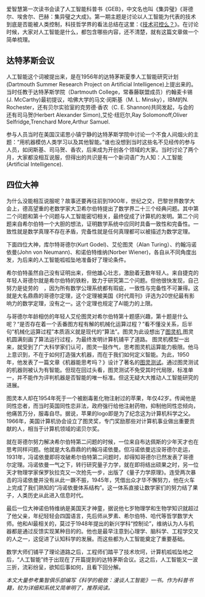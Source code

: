 爱智慧第一次读书会读了人工智能科普书《GEB》，中文名也叫《集异璧》《哥德尔、埃舍尔、巴赫：集异璧之大成》。第一期主题是讨论以人工智能为代表的技术到底是否能被人类控制，科技哲学界的看法总结在这里：《[技术可控么？](https://www.douban.com/note/689533745/)》。在讨论时候，大家对人工智能是什么，都包含哪些内容，还不清楚，就有这篇文章做一个简单梳理。

## 达特茅斯会议
人工智能这个词被提出来，是在1956年的达特茅斯夏季人工智能研究计划(Dartmouth Summer Research Project on Artificial Intelligence)上提出来的。当时任教于达特茅斯学院（Dartmouth College，常春藤联盟成员）约翰麦卡锡(J. McCarthy)最初提议，哈佛大学的马文·闵斯基（M. L. Minsky），IBM的N. Rochester，还有贝尔实验室的克劳德·香农（C. E. Shannon)共同发起，与会的还有司马贺(Herbert Alexander Simon),艾伦·纽厄尔,Ray Solomonoff,Oliver Selfridge,Trenchard More,Arthur Samuel.

参与人员当时在美国汉诺思小镇宁静的达特茅斯学院中讨论一个不食人间烟火的主题：“用机器模仿人类学习以及其他智能。”谁也没想到当时这些名不见经传的参与人员，如闵斯基、司马贺、香农，后来成为开创各个领域的大家。当时讨论了两个月，大家都没相互说服，但得出的共识是有一个新词语广为人知：人工智能(Artificial Intelligence).


## 四位大神
为什么没能相互说服呢？故事还要再往前到1900年，世纪之交，巴黎世界数学大会上，德高望重的老数学家大卫希尔伯特提出了数学界二十三个经典问题。其中第二个问题和第十个问题与人工智能密切相关，最终促成了计算机的发明。第二个问题来自希尔伯特一个大胆的想法，证明数学系统中应同时具备一致性和完备性。一致性就是数学真理不存在矛盾，完备性就是任何真理都可以被描述为数学定理。

下面四位大神，库尔特哥德尔(Kurt Godel)、艾伦图灵（Alan Turing）、约翰冯诺依曼(John von Neumann)、和诺伯特维纳(Norber Wiener)，各自从不同角度出发，为后来的人工智能呱呱坠地准备好了理论条件。

希尔伯特虽然自己没有证明出来，但他雄心壮志，激励着无数年轻人。来自捷克的年轻人哥德尔就是希尔伯特的铁粉，致力于研究第二个问题。但他很快发现，自己努力是徒劳的　，因为所有数学公理系统都有瑕疵，一致性与完备性不可兼得。这就是大名鼎鼎的哥德尔定理，这个定理被美国《时代周刊》评选为20世纪最有影响力的数学定理，没有之一。这个定理也规定了AI能力的上限。

与哥德尔年龄相仿的年轻人艾伦图灵对希尔伯特第十题感兴趣，第十题是什么呢？“是否存在着一个丢番图方程有解的机械化运算过程？”看不懂没关系，后半句“机械化运算过程”本质涵义就是现代的“算法”。图灵为此设想出了[图灵机](https://zh.wikipedia.org/wiki/%E5%9B%BE%E7%81%B5%E6%9C%BA),图灵机圆满刻画了算法运行过程，为最终发明计算机铺平了道路。
图灵机模型一出来，就受到了广大科学家们认可，图灵一鼓作气，思考图灵机运算能力极限。他马上意识到，不在于如何打造强大机器，而在于我们如何定义智能。为此，1950年，他发表了一篇文章《机器能思考吗？》设计了著名的[图灵测试](https://zh.wikipedia.org/wiki/%E5%9B%BE%E7%81%B5%E6%B5%8B%E8%AF%95)。通过图灵测试的机器则被认为有智能。但现在回过头看，图灵测试不免受其时代局限，标准单一，并不能作为评判机器是否智能的唯一标准。但这无疑大大推动人工智能研究的进展。

图灵本人却在1954年死于一个被剧毒氰化物注射过的苹果，年仅42岁。传闻他是同性恋者，而当时英国同性恋非法，政府强行给他注射药物，抑制他同性恋倾向，他痛苦万分，服毒自尽。据说，苹果的logo即是为了纪念这为计算机科学之父。1966年，美国计算机协会设立了图灵奖，专门奖励那些对计算机事业做出重要贡献的人，相当于计算机领域的诺贝尔奖。

就在哥德尔努力解决希尔伯特第二问题的时候，一位来自布达佩斯的少年天才也在思考同样问题。他就是大名鼎鼎的约翰冯诺依曼。但冯诺依曼远没哥德尔走运，1931年，冯诺依曼即将攻破希尔伯特第二问题时，却得知哥德尔已然发表了哥德尔定理。冯诺依曼一气之下，转行研究量子力学，就在即将结出硕果之时，另一位天才物理学家保罗狄拉克又一次抢先一步，出版了《量子力学原理》。连受两次暴击的冯诺依曼并没有从此一蹶不振，1945年，凭借出众才华不懈努力，他在火车上完成了我们熟知的“冯诺依曼体系结构”。这一体系直接让数学家们的努力结了果子，人类历史从此进入信息时代。

最后一位大神诺伯特维纳是美国天才神童，据说他七岁物理学和生物学知识就超过了他父亲，年纪轻轻会四国语言，先后师从罗素、希尔伯特、哈代等哲学数学大师。他和AI最相关的，莫过于1948年提出的新兴学科“控制论”，维纳认为人与机器都是通过反馈实现某种目的的。他也是最早注意到心理学、脑科学、工程学交叉的人之一，这促进了认知科学的发展。而这些都为人工智能奠定了重要基础。

数学大师们铺平了理论道路之后，工程师们踏平了技术坎坷，计算机呱呱坠地之后，“人工智能”终于出现在了开篇提到的达特茅斯会议。这之后，人工智能又一波三折，流彩纷呈，欲知后事如何，且看下回分解。



*本文大量参考集智俱乐部编写《科学的极致：漫谈人工智能》一书。作为科普书籍，较为详细和系统又简单明了，推荐阅读。*




